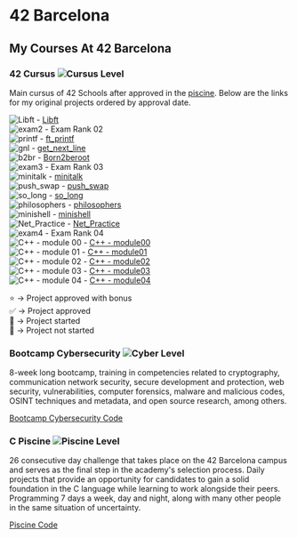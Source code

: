 # 42 Barcelona


## My Courses At 42 Barcelona

### 42 Cursus ![Cursus Level](https://progress-bar.dev/31/?title=Level%204&color=303030&width=200)

Main cursus of 42 Schools after approved in the [piscine](#c-piscine-). Below are the links for my original projects ordered by approval date.  

![Libft](https://progress-bar.dev/125/?title=⭐%20&color=303030&width=100) - [Libft](https://github.com/SrJupi/libft)  
![exam2](https://progress-bar.dev/100/?title=✅%20&color=303030&width=100) - Exam Rank 02  
![printf](https://progress-bar.dev/100/?title=✅%20&color=303030&width=100) - [ft_printf](https://github.com/SrJupi/ft_printf)  
![gnl](https://progress-bar.dev/125/?title=⭐%20&color=303030&width=100) - [get_next_line](https://github.com/SrJupi/get_next_line)  
![b2br](https://progress-bar.dev/125/?title=⭐%20&color=303030&width=100) - [Born2beroot](https://github.com/SrJupi/Born2beroot)  
![exam3](https://progress-bar.dev/100/?title=✅%20&color=303030&width=100) - Exam Rank 03  
![minitalk](https://progress-bar.dev/125/?title=⭐%20&color=303030&width=100) - [minitalk](https://github.com/SrJupi/minitalk)  
![push_swap](https://progress-bar.dev/100/?title=✅%20&color=303030&width=100) - [push_swap](https://github.com/SrJupi/push_swap)  
![so_long](https://progress-bar.dev/100/?title=✅%20&color=303030&width=100) - [so_long](https://github.com/SrJupi/so_long)  
![philosophers](https://progress-bar.dev/100/?title=✅%20&color=303030&width=100) - [philosophers](https://github.com/SrJupi/philosophers)  
![minishell](https://progress-bar.dev/101/?title=✅%20&color=303030&width=100) - [minishell](https://github.com/dfneto/minishell)  
![Net_Practice](https://progress-bar.dev/100/?title=✅%20&color=303030&width=100) - [Net_Practice](https://github.com/SrJupi/net_practice)  
![exam4](https://progress-bar.dev/100/?title=✅%20&color=303030&width=100) - Exam Rank 04  
![C++ - module 00](https://progress-bar.dev/100/?title=✅%20&color=303030&width=100) - [C++ - module00](https://github.com/SrJupi/cpp_modules/tree/main/module_00)  
![C++ - module 01](https://progress-bar.dev/100/?title=🔄%20&color=303030&width=100) - [C++ - module01](https://github.com/SrJupi/cpp_modules/tree/main/module_01)  
![C++ - module 02](https://progress-bar.dev/100/?title=🔄%20&color=303030&width=100) - [C++ - module02](https://github.com/SrJupi/cpp_modules/tree/main/module_02)  
![C++ - module 03](https://progress-bar.dev/100/?title=🚫%20&color=303030&width=100) - [C++ - module03](https://github.com/SrJupi/cpp_modules/tree/main/module_03)  
![C++ - module 04](https://progress-bar.dev/75/?title=🚫%20&color=303030&width=100) - [C++ - module04](https://github.com/SrJupi/cpp_modules/tree/main/module_04)  

⭐ -> Project approved with bonus  
✅ -> Project approved  
🔄 -> Project started  
🚫 -> Project not started  

### Bootcamp Cybersecurity ![Cyber Level](https://progress-bar.dev/38/?title=Level%200&color=303030&width=200)
8-week long bootcamp, training in competencies related to cryptography, communication network security, secure development and protection, web security, vulnerabilities, computer forensics, malware and malicious codes, OSINT techniques and metadata, and open source research, among others.  
  
[Bootcamp Cybersecurity Code](https://github.com/SrJupi/Bootcamp-Cybersecurity)

### C Piscine ![Piscine Level](https://progress-bar.dev/21/?title=Level%206&color=303030&width=200)

26 consecutive day challenge that takes place on the 42 Barcelona campus and serves as the final step in the academy's selection process. Daily projects that provide an opportunity for candidates to gain a solid foundation in the C language while learning to work alongside their peers. Programming 7 days a week, day and night, along with many other people in the same situation of uncertainty.  

[Piscine Code](https://github.com/SrJupi/C-piscine)
